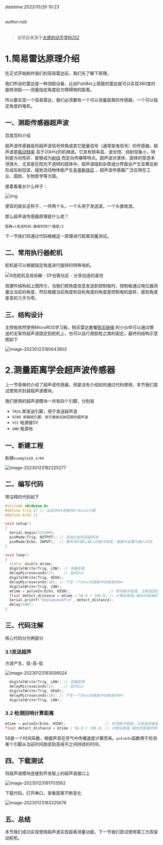 ###### datetime:2023/10/26 10:23

###### author:nzb

> 该项目来源于[大佬的动手学ROS2](https://fishros.com/d2lros2)

# 1.简易雷达原理介绍

在正式开始制作我们的简易雷达前，我们先了解下原理。

我们所说的雷达是一种测距设备，比如FishBot上搭载的雷达就可以实现360度的旋转测距——测量指定角度前方障碍物的距离。

所以要实现一个简易雷达，我们必须要有一个可以测量距离的传感器，一个可以指定角度的电机。

## 一、测距传感器超声波

百度百科介绍

超声波传感器是将超声波信号转换成其它能量信号（通常是电信号）的传感器。超声波是[振动频率](https://baike.baidu.com/item/振动频率/8068137)
高于20kHz的机械波。它具有频率高、波长短、绕射现象小，特别是方向性好、能够成为[射线](https://baike.baidu.com/item/射线/327964)
而定向传播等特点。超声波对液体、固体的穿透本领很大，尤其是在阳光不透明的固体中。超声波碰到杂质或分界面会产生显著反射形成反射回波，碰到活动物体能产生[多普勒效应](https://baike.baidu.com/item/多普勒效应/115710)
。超声波传感器广泛应用在工业、国防、生物医学等方面。

接着看看长什么样子：

![img](imgs/image-20220429113619974.png)

便宜的就长这样子，一共两个头，一个头用于发送波，一个头接收波。

那么超声波传感器原理是什么呢？

```
距离=(发送时间-接收时间)*速度/2
```

下一节我们将通过代码根据这一原理进行距离测量测试。

## 二、常用执行器舵机

舵机是可以根据指定角度进行旋转的特殊电机。

![9克舵机及其拆解 - DF创客社区 - 分享创造的喜悦](imgs/142337vxx1av3eox3en1n3.jpg)

其硬件结构如上图所示，当我们把角度信息发送到控制板时，控制板通过电位器测量出当前的角度，然后根据当前角度和目标角度的角度差控制电机旋转，直到角度差变的几乎为零。

## 三、结构设计

主控板依然使用MicroROS学习板，购买雷达套餐[购买链接](https://item.taobao.com/item.htm?id=695473143304)
的小伙伴可以通过赠送的支架将超声波固定到舵机上，也可以自行用胶枪之类的固定。最终的结构示意图如下

![image-20230123180643802](imgs/image-20230123180643802.png)

# 2.测量距离学会超声波传感器

上一节简单的介绍了超声波传感器，但是没有介绍如何通过代码使用，本节我们尝试使用并封装超声波模块。

我们使用的超声波模块一共有四个引脚，分别是

- `TRIG` 即发送引脚，用于发送超声波
- `ECHO 即接收引脚，用于接收反射回来的超声波`
- `VCC` 电源接5V
- `GND` 电源地

## 一、新建工程

新建`example18_sr04`

![image-20230123182325277](imgs/image-20230123182325277.png)

## 二、编写代码

带注释的代码如下

```c++
#include <Arduino.h>
#define Trig 27 // 设定SR04连接的Arduino引脚
#define Echo 21

void setup()
{
  Serial.begin(115200);
  pinMode(Trig, OUTPUT); // 初始化舵机和超声波
  pinMode(Echo, INPUT);  // 要检测引脚上输入的脉冲宽度，需要先设置为输入状态
}

void loop()
{
  static double mtime;
  digitalWrite(Trig, LOW); // 测量距离
  delayMicroseconds(2);    // 延时2us
  digitalWrite(Trig, HIGH); 
  delayMicroseconds(10); // 产生一个10us的高脉冲去触发SR04
  digitalWrite(Trig, LOW);
  mtime = pulseIn(Echo, HIGH);                  // 检测脉冲宽度，注意返回值是微秒us
  float detect_distance = mtime / 58.0 / 100.0; // 计算出距离,输出的距离的单位是厘米cm
  Serial.printf("distance=%f\n", detect_distance);
  delay(500);
}
```

## 三、代码注解

核心代码分为两部分

### 3.1发送超声

方波产生，低-高-低

![image-20230123183006024](imgs/image-20230123183006024.png)

```c++
  digitalWrite(Trig, LOW); // 测量距离
  delayMicroseconds(2);    // 延时2us
  digitalWrite(Trig, HIGH); 
  delayMicroseconds(10); // 产生一个10us的高脉冲去触发SR04
  digitalWrite(Trig, LOW);
```

### 3.2 检测回响计算距离

```c++
mtime = pulseIn(Echo, HIGH);                  // 检测脉冲宽度，注意返回值是微秒us
float detect_distance = mtime / 58.0 / 100.0; // 计算出距离,输出的距离的单位是米m
```

58是一个时间系数，根据声音在空气中传播速度计算而来。`pulseIn`函数用于检测某个引脚从当前时间跳变到高电平之间持续的时间。

## 四、下载测试

将超声波模块连接到开发板上的超声波接口上

![image-20230123191703562](imgs/image-20230123191703562.png)

下载代码，打开串口，查看距离不断变化

![image-20230123183325678](imgs/image-20230123183325678.png)

## 五、总结

本节我们成功实现使用超声波实现距离测量功能，下一节我们尝试使用第三方库驱动舵机。
